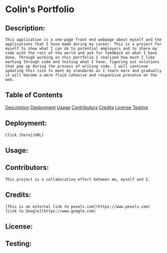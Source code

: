 # Colin's Portfolio



## Description:

    This application is a one-page front end webpage about myself and the applications that I have made during my career. This is a project for myself to show what I can do to potential employers and to share my code with the rest of the world and ask for feedback on what I have done. Through working on this portfolio I realized how much I like working through code and testing what I have, figuring out solutions that pop up during the process of writing code. I will continue updating this site to meet my standards as I learn more and gradually it will become a more fluid cohesive and responsive presence on the web. 

## Table of Contents
[Description](#Description)
[Deployment](#Deployment)
[Usage](#Usage)
[Contributors](#Contributors)
[Credits](#Credits)
[License](#License)
[Testing](#Testing) 

## Deployment: 
    Click [here](URL)

## Usage: 


## Contributors:
    This project is a collaborative effort between me, myself and I.

## Credits:
    [This is an external link to pexels.com](https://www.pexels.com) 
    [Link to Google](https://www.google.com)

## License:

## Testing: 


